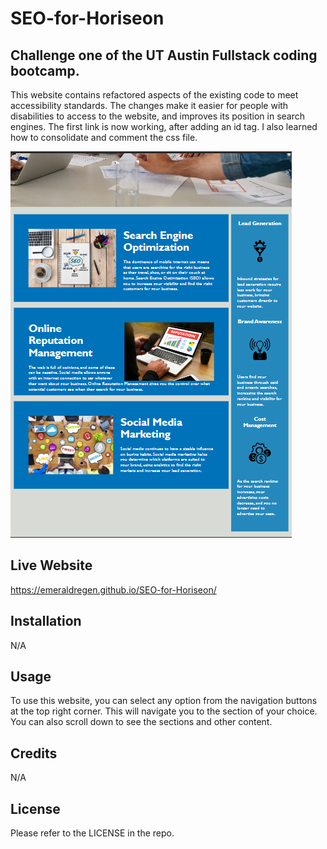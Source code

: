 # SEO-for-Horiseon

## Challenge one of the UT Austin Fullstack coding bootcamp.

This website contains refactored aspects of the existing code to meet accessibility standards. The changes make it easier for people with disabilities to access to the website, and improves its position in search engines. The first link is now working, after adding an id tag. I also learned how to consolidate and comment the css file.

<img src="./assets/images/Screenshot-Horiseon.png">

## Live Website

 https://emeraldregen.github.io/SEO-for-Horiseon/


## Installation

N/A

## Usage

To use this website, you can select any option from the navigation buttons at the top right corner. This will navigate you to the section of your choice. You can also scroll down to see the sections and other content.

## Credits

N/A

## License

Please refer to the LICENSE in the repo. 